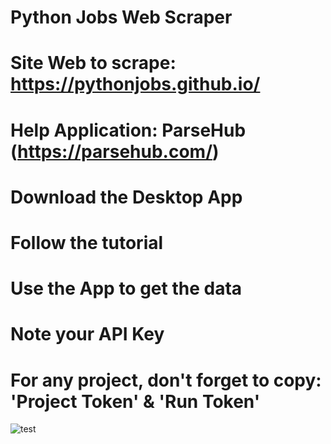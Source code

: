# Python Jobs Web Scraper
# Site Web to scrape: https://pythonjobs.github.io/

# Help Application: ParseHub (https://parsehub.com/)
# Download the Desktop App
# Follow the tutorial
# Use the App to get the data
# Note your API Key
# For any project, don't forget to copy: 'Project Token' & 'Run Token'


![test](https://user-images.githubusercontent.com/9444085/124788698-827c8900-df41-11eb-819f-f88f392b9fca.png)

